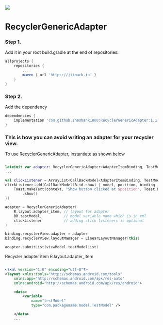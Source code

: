 [![](https://jitpack.io/v/shashank1800/RecyclerGenericAdapter.svg)](https://jitpack.io/#shashank1800/RecyclerGenericAdapter)


# RecyclerGenericAdapter

### Step 1. 
Add it in your root build.gradle at the end of repositories:

```gradle
allprojects {
	repositories {
		...
		maven { url 'https://jitpack.io' }
	}
}
```
### Step 2. 
Add the dependency
```gradle
dependencies {
	implementation 'com.github.shashank1800:RecyclerGenericAdapter:1.1.0'
}
 ```
### This is how you can avoid writing an adapter for your recycler view.
To use RecyclerGenericAdapter, instantiate as shown below 

```kotlin

lateinit var adapter: RecyclerGenericAdapter<AdapterItemBinding, TestModel>
...

val clickListener = ArrayList<CallBackModel<AdapterItemBinding, TestModel>>()
clickListener.add(CallBackModel(R.id.show) { model, position, binding ->
    Toast.makeText(context, "Show button clicked at $position", Toast.LENGTH_SHORT)
        .show()
})

adapter = RecyclerGenericAdapter(
    R.layout.adapter_item, // layout for adapter
    BR.testModel,          // model variable name which is in xml
    clickListener          // adding click listeners is optional
)

binding.recyclerView.adapter = adapter
binding.recyclerView.layoutManager = LinearLayoutManager(this)

adapter.submitList(viewModel.testModelList)

```

Recycler adapter item R.layout.adapter_item

```xml

<?xml version="1.0" encoding="utf-8"?>
<layout xmlns:tools="http://schemas.android.com/tools"
    xmlns:app="http://schemas.android.com/apk/res-auto"
    xmlns:android="http://schemas.android.com/apk/res/android">

    <data>
        <variable
            name="testModel"
            type="com.packagename.model.TestModel" />

    </data>
    ...
  ```
    
